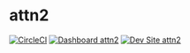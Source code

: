 # attn2

[![CircleCI](https://circleci.com/gh/seanr/attn2.svg?style=shield)](https://circleci.com/gh/seanr/attn2)
[![Dashboard attn2](https://img.shields.io/badge/dashboard-attn2-yellow.svg)](https://dashboard.pantheon.io/sites/1071a2b8-148c-4403-a0fc-b303c7e0358c#dev/code)
[![Dev Site attn2](https://img.shields.io/badge/site-attn2-blue.svg)](http://dev-attn2.pantheonsite.io/)